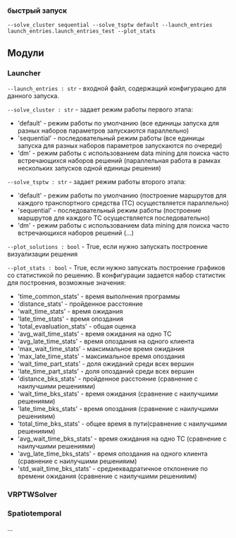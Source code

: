 ### быстрый запуск

`--solve_cluster sequential --solve_tsptw default --launch_entries launch_entries.launch_entries_test --plot_stats`

## Модули

### Launcher

`--launch_entries : str` - входной файл, содержащий конфигурацию для данного запуска.

`--solve_cluster : str` - задает режим работы первого этапа:

- 'default' - режим работы по умолчанию (все единицы запуска для разных наборов параметров запускаются параллельно)
- 'sequential' - последовательный режим работы (все единицы запуска для разных наборов параметров запускаются по
  очереди)
- 'dm' - режим работы с использованием data mining для поиска часто встречающихся наборов решений
  (параллельная работа в рамках нескольких запусков одной единицы решения)

`--solve_tsptw : str` - задает режим работы второго этапа:

- 'default' - режим работы по умолчанию (построение маршрутов для каждого транспортного средства (ТС) осуществляется
  параллельно)
- 'sequential' - последовательный режим работы (построение маршрутов для каждого ТС осуществляется последовательно)
- 'dm' - режим работы с использованием data mining для поиска часто встречающихся наборов решений
  (...)

`--plot_solutions : bool` - True, если нужно запускать построение визуализации решения

`--plot_stats : bool` - True, если нужно запускать построение графиков со статистикой по решению. В конфигурации
задается набор статистик для построения, возможные значения:

- 'time_common_stats' - время выполнения программы
- 'distance_stats' - пройденное расстояние
- 'wait_time_stats' - время ожидания
- 'late_time_stats' - время опоздания
- 'total_evaвluation_stats' - общая оценка
- 'avg_wait_time_stats' - время ожидания на одно ТС
- 'avg_late_time_stats' - время опоздания на одного клиента
- 'max_wait_time_stats' - максимальное время ожидания
- 'max_late_time_stats' - максимальное время опоздания
- 'wait_time_part_stats' - доля ожиданий среди всех вершин
- 'late_time_part_stats' - доля опозданий среди всех вершин
- 'distance_bks_stats' - пройденное расстояние (сравнение с наилучшими решениями)
- 'wait_time_bks_stats' - время ожидания (сравнение с наилучшими решениями)
- 'late_time_bks_stats' - время опоздания (сравнение с наилучшими решенияим)
- 'total_time_bks_stats' - общее время в пути(сравнение с наилучшими решенияим)
- 'avg_wait_time_bks_stats' - время ожидания на одно ТС (сравнение с наилучшими решениями)
- 'avg_late_time_bks_stats' - время опоздания на одного клиента (сравнение с наилучшими решенияим)
- 'std_wait_time_bks_stats' - среднеквадратичное отклонение по времени ожидания (сравнение с наилучшими решенияим)

### VRPTWSolver

### Spatiotemporal

...


